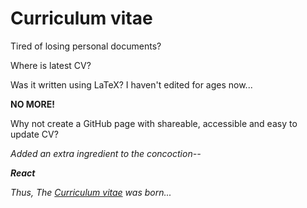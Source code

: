 # Curriculum vitae

Tired of losing personal documents?

Where is latest CV?

Was it written using LaTeX? I haven't edited for ages now...

**NO MORE!**

Why not create a GitHub page with shareable, accessible and easy to update CV?

_Added an extra ingredient to the concoction--_

**_React_**

_Thus, The [Curriculum vitae](https://wabmalia.github.io/cv/) was born..._